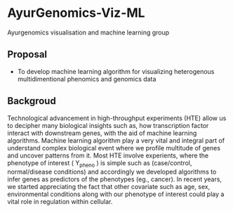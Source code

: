 # AyurGenomics-Viz-ML
Ayurgenomics visualisation and machine learning group


## Proposal

- To develop machine learning algorithm for visualizing heterogenous multidimentional 
phenomics and genomics data

## Backgroud
Technological advancement in high-throughput experiments (HTE) allow us to decipher 
many biological insights such as, how transcription factor interact with downstream 
genes, with the aid of machine learning algorithms. Machine learning algorithm play a very
vital and integral part of understand complex biological event where we profile
multitude of genes and uncover patterns from it. Most HTE involve experients, where
the phenotype of interest ( Y<sub>pheno</sub> ) is simple such as (case/control, normal/disease conditions)
and accordingly we developed algorithms to infer genes as predictors of the phenotypes (eg., cancer).
In recent years, we started appreciating the fact that other covariate such as
age, sex, environmental conditions along with our phenotype of interest could
play a vital role in regulation within cellular. 
 


